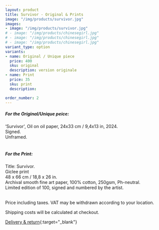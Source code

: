 ```yaml
---
layout: product
title: Survivor - Original & Prints
image: "/img/products/survivor.jpg"
images:
- image: "/img/products/survivor.jpg"
# - image: "/img/products/chinesegirl.jpg"
# - image: "/img/products/chinesegirl.jpg"
# - image: "/img/products/chinesegirl.jpg"
variant_type: option
variants:
- name: Original / Unique piece
  price: 400
  sku: original
  description: version originale
- name: Print
  price: 35
  sku: print
  description: 

order_number: 2
---
```



<div>
<h5> For the Original/Unique peice: </h5>
<span> ‘Survivor', Oil on oil paper, 24x33 cm / 9,4x13 in, 2024. </span><br>
<span>Signed. </span><br>
<span>Unframed. </span>
<br><br>

<h5> For the Print: </h5>
<span> Title: Survivor.</span><br>
<span>Giclee print</span>
<br>
<span>48 x 66 cm / 18,8 x 26 in.</span>
<br>
<span>Archival smooth fine art paper, 100% cotton, 250gsm, Ph-neutral.</span>
<br>
<span>Limited edition of 100, signed and numbered by the artist.</span>
<br>  <br>
</div>


Price including taxes. VAT may be withdrawn according to your location.

Shipping costs will be calculated at checkout.
                        
[Delivery & return](/deliverynreturn){:target="_blank"}

